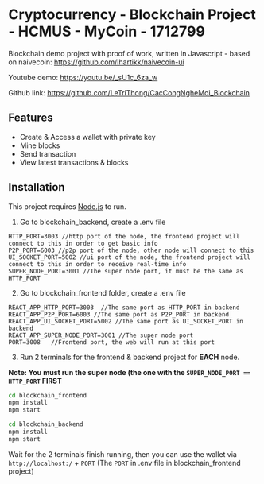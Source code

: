 # Cryptocurrency - Blockchain Project - HCMUS - MyCoin - 1712799

Blockchain demo project with proof of work, written in Javascript - based on naivecoin: https://github.com/lhartikk/naivecoin-ui

Youtube demo: https://youtu.be/_sU1c_6za_w

Github link: https://github.com/LeTriThong/CacCongNgheMoi_Blockchain

## Features

- Create & Access a wallet with private key
- Mine blocks
- Send transaction
- View latest transactions & blocks

## Installation
This project requires [Node.js](https://nodejs.org/) to run.

1. Go to blockchain_backend, create a .env file
```
HTTP_PORT=3003 //http port of the node, the frontend project will connect to this in order to get basic info
P2P_PORT=6003 //p2p port of the node, other node will connect to this
UI_SOCKET_PORT=5002 //ui port of the node, the frontend project will connect to this in order to receive real-time info
SUPER_NODE_PORT=3001 //The super node port, it must be the same as HTTP_PORT
```
2. Go to blockchain_frontend folder, create a .env file
```
REACT_APP_HTTP_PORT=3003  //The same port as HTTP_PORT in backend
REACT_APP_P2P_PORT=6003 //The same port as P2P_PORT in backend
REACT_APP_UI_SOCKET_PORT=5002 //The same port as UI_SOCKET_PORT in backend
REACT_APP_SUPER_NODE_PORT=3001 //The super node port
PORT=3008   //Frontend port, the web will run at this port
```

3. Run 2 terminals for the frontend & backend project for **EACH** node. 

**Note: You must run the super node (the one with the `SUPER_NODE_PORT == HTTP_PORT` FIRST**

```sh
cd blockchain_frontend
npm install
npm start
```
```sh
cd blockchain_backend
npm install
npm start
```
Wait for the 2 terminals finish running, then you can use the wallet via
`http://localhost:/` + `PORT`  (The `PORT` in .env file in blockchain_frontend project) 